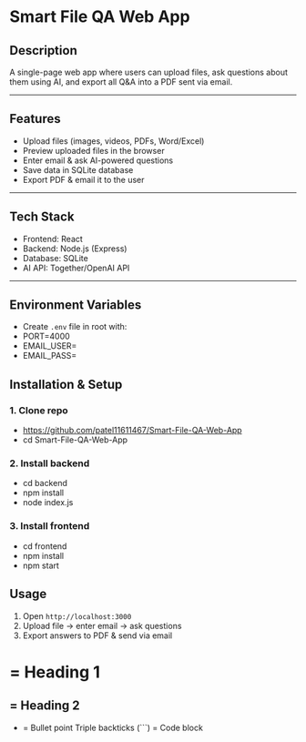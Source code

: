 # Smart File QA Web App

## Description
A single-page web app where users can upload files, ask questions about them using AI, and export all Q&A into a PDF sent via email.

---

## Features
- Upload files (images, videos, PDFs, Word/Excel)
- Preview uploaded files in the browser
- Enter email & ask AI-powered questions
- Save data in SQLite database
- Export PDF & email it to the user

---

## Tech Stack
- Frontend: React
- Backend: Node.js (Express)
- Database: SQLite
- AI API: Together/OpenAI API

---

## Environment Variables
- Create `.env` file in root with:
- PORT=4000
- EMAIL_USER=
- EMAIL_PASS=


## Installation & Setup

### 1. Clone repo
- https://github.com/patel11611467/Smart-File-QA-Web-App
- cd Smart-File-QA-Web-App

### 2. Install backend
- cd backend
- npm install
- node index.js

### 3. Install frontend
- cd frontend
- npm install
- npm start

## Usage
1. Open `http://localhost:3000`
2. Upload file → enter email → ask questions
3. Export answers to PDF & send via email


# = Heading 1
## = Heading 2
- = Bullet point
Triple backticks (```) = Code block
